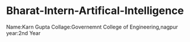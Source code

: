 # Bharat-Intern-Artifical-Intelligence
Name:Karn Gupta
Collage:Governemnt College of Engineering,nagpur
year:2nd Year
